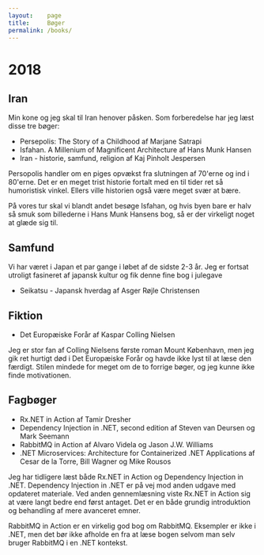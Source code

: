 ```yaml
---
layout:    page
title:     Bøger
permalink: /books/
---
```

# 2018

## Iran
Min kone og jeg skal til Iran henover påsken. Som forberedelse har jeg læst disse tre bøger:

* Persepolis: The Story of a Childhood af Marjane Satrapi
* Isfahan. A Millenium of Magnificent Architecture af Hans Munk Hansen
* Iran - historie, samfund, religion af Kaj Pinholt Jespersen

Persopolis handler om en piges opvækst fra slutningen af 70'erne og ind i 80'erne. Det er en meget trist historie fortalt med en til tider ret så humoristisk vinkel. Ellers ville historien også være meget svær at bære.

På vores tur skal vi blandt andet besøge Isfahan, og hvis byen bare er halv så smuk som billederne i Hans Munk Hansens bog, så er der virkeligt noget at glæde sig til.

## Samfund
Vi har været i Japan et par gange i løbet af de sidste 2-3 år. Jeg er fortsat utroligt fasineret af japansk kultur og fik denne fine bog i julegave

* Seikatsu - Japansk hverdag af Asger Røjle Christensen

## Fiktion

* Det Europæiske Forår af Kaspar Colling Nielsen

Jeg er stor fan af Colling Nielsens første roman Mount København, men jeg gik ret hurtigt død i Det Europæiske Forår og havde ikke lyst til at læse den færdigt. Stilen mindede for meget om de to forrige bøger, og jeg kunne ikke finde motivationen.

## Fagbøger

* Rx.NET in Action af Tamir Dresher
* Dependency Injection in .NET, second edition af Steven van Deursen og Mark Seemann
* RabbitMQ in Action af Alvaro Videla og Jason J.W. Williams
* .NET Microservices: Architecture for Containerized .NET Applications af Cesar de la Torre, Bill Wagner og Mike Rousos

Jeg har tidligere læst både Rx.NET in Action og Dependency Injection in .NET. Dependency Injection in .NET er på vej mod anden udgave med opdateret materiale. Ved anden gennemlæsning viste Rx.NET in Action sig at være langt bedre end først antaget. Det er en både grundig introduktion og behandling af mere avanceret emner.

RabbitMQ in Action er en virkelig god bog om RabbitMQ. Eksempler er ikke i .NET, men det bør ikke afholde en fra at læse bogen selvom man selv bruger RabbitMQ i en .NET kontekst.
